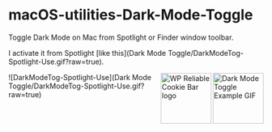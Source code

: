 # macOS-utilities-Dark-Mode-Toggle
Toggle Dark Mode on Mac from Spotlight or Finder window toolbar.  



I activate it from Spotlight [like this](Dark Mode Toggle/DarkModeTog-Spotlight-Use.gif?raw=true).  

<img alt="Dark Mode Toggle Example GIF" src="..Dark Mode Toggle/DarkModeTog-Spotlight-Use.gif?raw=true" height="100" width="100" align="right">

<img alt="WP Reliable Cookie Bar logo" src="../media/wp-reliable-cookie-bar-logo.png?raw=true" height="100" width="100" align="right">



![DarkModeTog-Spotlight-Use](Dark Mode Toggle/DarkModeTog-Spotlight-Use.gif?raw=true)

